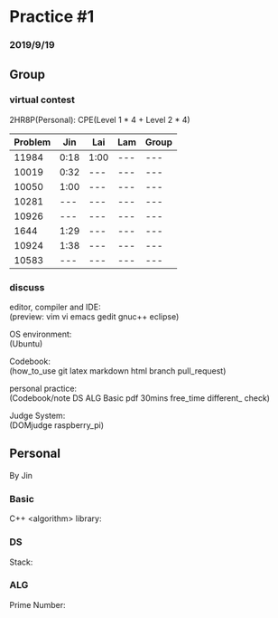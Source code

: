 # Practice #1 
### 2019/9/19

## Group

### virtual contest
2HR8P(Personal): CPE(Level 1 * 4 + Level 2 * 4)  

| Problem | Jin | Lai | Lam | Group |
| --- | --- | --- | --- | --- |
| 11984 | 0:18 | 1:00 | --- | --- |
| 10019 | 0:32 | --- | --- | --- |
| 10050 | 1:00 | --- | --- | --- |
| 10281 | --- | --- | --- | --- |
| 10926 | --- | --- | --- | --- |
| 1644 | 1:29 | --- | --- | --- |
| 10924 | 1:38 | --- | --- | --- |
| 10583 | --- | --- | --- | --- |
  
### discuss
editor, compiler and IDE:  
(preview: vim vi emacs gedit gnuc++ eclipse)  
  
OS environment:  
(Ubuntu)  
  
Codebook:  
(how_to_use git latex markdown html branch pull_request)  

personal practice:  
(Codebook/note DS ALG Basic pdf 30mins free_time different_ check)  
  
Judge System:  
(DOMjudge raspberry_pi)  
  
## Personal
By Jin  

### Basic
C++ \<algorithm\> library:  


### DS
Stack:  


### ALG
Prime Number:  

